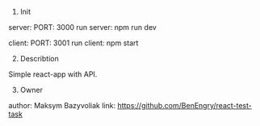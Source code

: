 1. Init

server:
    PORT: 3000
    run server: npm run dev

client:
    PORT: 3001
    run client: npm start

2. Describtion

Simple react-app with API.

3. Owner

author: Maksym Bazyvoliak
link: https://github.com/BenEngry/react-test-task